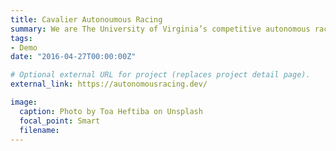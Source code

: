 ```yaml
---
title: Cavalier Autonoumous Racing  
summary: We are The University of Virginia’s competitive autonomous racing team.
tags:
- Demo
date: "2016-04-27T00:00:00Z"

# Optional external URL for project (replaces project detail page).
external_link: https://autonomousracing.dev/

image:
  caption: Photo by Toa Heftiba on Unsplash
  focal_point: Smart
  filename:
---
```

